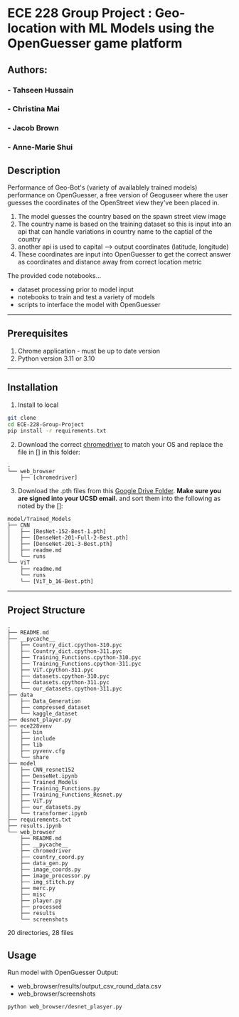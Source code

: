 # ECE 228 Group Project : Geo-location with ML Models using the OpenGuesser game platform

## Authors:
### - Tahseen Hussain
### - Christina Mai
### - Jacob Brown
### - Anne-Marie Shui

## Description
Performance of Geo-Bot's (variety of availablely trained models) performance on OpenGuesser, a free version of Geoguseer where the user guesses the coordinates of the OpenStreet view they've been placed in. 

1. The model guesses the country based on the spawn street view image
2. The country name is based on the training dataset so this is input into an api that can handle variations in country name to the captial of the country
3. another api is used to capital --> output coordinates (latitude, longitude)
3. These coordinates are input into OpenGuesser to get the correct answer as coordinates and distance away from correct location metric

The provided code notebooks...
- dataset processing prior to model input
- notebooks to train and test a variety of models
- scripts to interface the model with OpenGuesser

---

## Prerequisites
1. Chrome application - must be up to date version
2. Python version 3.11 or 3.10

---
## Installation

1. Install to local
```bash
git clone 
cd ECE-228-Group-Project
pip install -r requirements.txt
```

2. Download the correct [chromedriver](https://googlechromelabs.github.io/chrome-for-testing/) to match your OS
and replace the file in [] in this folder:
```
.
└── web_browser
    ├── [chromedriver]
```
3. Download the .pth files from this [Google Drive Folder](https://drive.google.com/drive/folders/1nFtZsPyK8bSRzIdEdgAju-F1vxq2CE8V?usp=drive_link). **Make sure you are signed into your UCSD email.**
and sort them into the following as noted by the []:

```
model/Trained_Models
├── CNN
│   ├── [ResNet-152-Best-1.pth]
│   ├── [DenseNet-201-Full-2-Best.pth]
│   ├── [DenseNet-201-3-Best.pth]
│   ├── readme.md
│   └── runs
└── ViT
    ├── readme.md
    └── runs
    └── [ViT_b_16-Best.pth]
```

---

## Project Structure
```
.
├── README.md
├── __pycache__
│   ├── Country_dict.cpython-310.pyc
│   ├── Country_dict.cpython-311.pyc
│   ├── Training_Functions.cpython-310.pyc
│   ├── Training_Functions.cpython-311.pyc
│   ├── ViT.cpython-311.pyc
│   ├── datasets.cpython-310.pyc
│   ├── datasets.cpython-311.pyc
│   └── our_datasets.cpython-311.pyc
├── data
│   ├── Data_Generation
│   ├── compressed_dataset
│   └── kaggle_dataset
├── desnet_player.py
├── ece228venv
│   ├── bin
│   ├── include
│   ├── lib
│   ├── pyvenv.cfg
│   └── share
├── model
│   ├── CNN_resnet152
│   ├── DenseNet.ipynb
│   ├── Trained_Models
│   ├── Training_Functions.py
│   ├── Training_Functions_Resnet.py
│   ├── ViT.py
│   ├── our_datasets.py
│   └── transformer.ipynb
├── requirements.txt
├── results.ipynb
└── web_browser
    ├── README.md
    ├── __pycache__
    ├── chromedriver
    ├── country_coord.py
    ├── data_gen.py
    ├── image_coords.py
    ├── image_processor.py
    ├── img_stitch.py
    ├── merc.py
    ├── misc
    ├── player.py
    ├── processed
    ├── results
    └── screenshots
```
20 directories, 28 files

## Usage

Run model with OpenGuesser
Output:
- web_browser/results/output_csv_round_data.csv
- web_browser/screenshots
```bash
python web_browser/desnet_plasyer.py
```